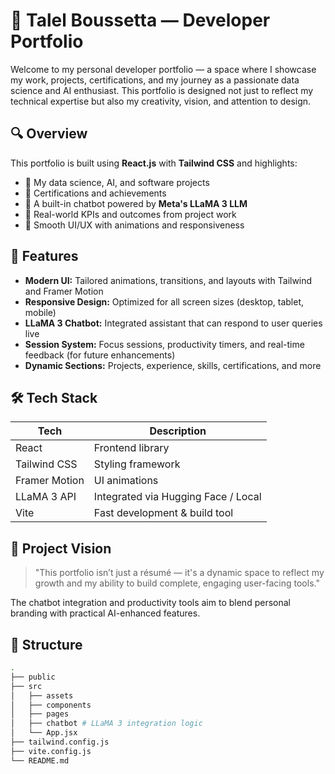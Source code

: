 # 🌟 Talel Boussetta — Developer Portfolio

Welcome to my personal developer portfolio — a space where I showcase my work, projects, certifications, and my journey as a passionate data science and AI enthusiast. This portfolio is designed not just to reflect my technical expertise but also my creativity, vision, and attention to design.

## 🔍 Overview

This portfolio is built using **React.js** with **Tailwind CSS** and highlights:

- 🧠 My data science, AI, and software projects
- 🧾 Certifications and achievements
- 💬 A built-in chatbot powered by **Meta's LLaMA 3 LLM**
- 🎯 Real-world KPIs and outcomes from project work
- 🎨 Smooth UI/UX with animations and responsiveness

## 🚀 Features

- **Modern UI:** Tailored animations, transitions, and layouts with Tailwind and Framer Motion
- **Responsive Design:** Optimized for all screen sizes (desktop, tablet, mobile)
- **LLaMA 3 Chatbot:** Integrated assistant that can respond to user queries live
- **Session System:** Focus sessions, productivity timers, and real-time feedback (for future enhancements)
- **Dynamic Sections:** Projects, experience, skills, certifications, and more

## 🛠️ Tech Stack

| Tech        | Description                           |
|-------------|---------------------------------------|
| React       | Frontend library                      |
| Tailwind CSS| Styling framework                     |
| Framer Motion| UI animations                        |
| LLaMA 3 API | Integrated via Hugging Face / Local   |
| Vite        | Fast development & build tool         |

## 🧠 Project Vision

> "This portfolio isn’t just a résumé — it's a dynamic space to reflect my growth and my ability to build complete, engaging user-facing tools."

The chatbot integration and productivity tools aim to blend personal branding with practical AI-enhanced features.

## 📁 Structure

```bash
.
├── public
├── src
│   ├── assets
│   ├── components
│   ├── pages
│   ├── chatbot # LLaMA 3 integration logic
│   └── App.jsx
├── tailwind.config.js
├── vite.config.js
└── README.md
